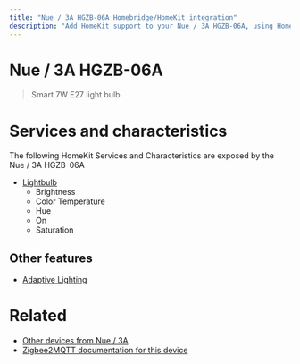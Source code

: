 ```yaml
---
title: "Nue / 3A HGZB-06A Homebridge/HomeKit integration"
description: "Add HomeKit support to your Nue / 3A HGZB-06A, using Homebridge, Zigbee2MQTT and homebridge-z2m."
---
```

<!---
This file has been GENERATED using src/docgen/docgen.ts
DO NOT EDIT THIS FILE MANUALLY!
-->
# Nue / 3A HGZB-06A
> Smart 7W E27 light bulb


# Services and characteristics
The following HomeKit Services and Characteristics are exposed by
the Nue / 3A HGZB-06A

* [Lightbulb](../../light.md)
  * Brightness
  * Color Temperature
  * Hue
  * On
  * Saturation


## Other features
* [Adaptive Lighting](../../light.md)


# Related
* [Other devices from Nue / 3A](../index.md#nue_3a)
* [Zigbee2MQTT documentation for this device](https://www.zigbee2mqtt.io/devices/HGZB-06A.html)
